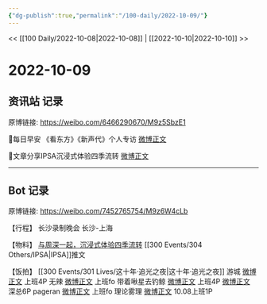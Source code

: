 ```yaml
---
{"dg-publish":true,"permalink":"/100-daily/2022-10-09/"}
---
```



<< [[100 Daily/2022-10-08\|2022-10-08]] | [[2022-10-10\|2022-10-10]] >>

# 2022-10-09

## 资讯站 记录

原博链接: https://weibo.com/6466290670/M9z5SbzE1

🌟每日早安
《看东方》《新声代》个人专访 [微博正文](https://weibo.com/detail/4822583809411947)

🌟文章分享IPSA沉浸式体验四季流转 [微博正文](https://weibo.com/detail/4822636716885256)

---
## Bot 记录

原博链接: https://weibo.com/7452765754/M9z6W4cLb

【行程】
长沙录制晚会
长沙-上海

【物料】
[与周深一起，沉浸式体验四季流转](https://weibo.cn/sinaurl?u=https%3A%2F%2Fmp.weixin.qq.com%2Fs%2FpJcCgDjntgSV9Atx9Wo-Xw) [[300 Events/304 Others/IPSA\|IPSA]]推文

【饭拍】
[[300 Events/301 Lives/这十年·追光之夜\|这十年·追光之夜]]
游城
[微博正文](http://weibo.com/1801743981/M9vaDpjyy) 上班4P
无辣
[微博正文](http://weibo.com/7495641082/M9vmAb7zQ) 上班fo
带着啾星去钓鲸
[微博正文](http://weibo.com/3246571812/M9veXsbiY) 上班4P
[微博正文](https://weibo.com/3246571812/M9whqw5Pw) 深总6P
pageran
[微博正文](https://weibo.com/7633014126/M9xAw6OnZ) 上班fo
理论雾理
[微博正文](http://weibo.com/7458115630/M9v69jECe) 10.08上班1P
